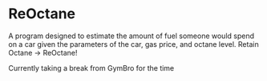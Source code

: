 # ReOctane
A program designed to estimate the amount of fuel someone would spend on a car given the parameters of the car, gas price, and octane level. Retain Octane -> ReOctane!

Currently taking a break from GymBro for the time
